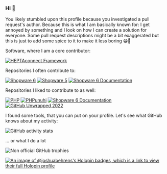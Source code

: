 ### Hi 👋

You likely stumbled upon this profile because you investigated a pull request's author.
Because this is what I am basically known for: I get annoyed by something and I look on how I can create a solution for everyone.
Some pull request descriptions might be a bit exaggerated but this is just to add some spice to it to make it less boring 😁🎉

Software, where I am a core contributor:

[![HEPTAconnect Framework](https://github-readme-stats.vercel.app/api/pin/?username=HEPTACOM&repo=heptaconnect-framework)](https://github.com/HEPTACOM/heptaconnect-framework)

Repositories I often contribute to:

[![Shopware 6](https://github-readme-stats.vercel.app/api/pin/?username=shopware&repo=platform)](https://github.com/shopware/platform)
[![Shopware 5](https://github-readme-stats.vercel.app/api/pin/?username=shopware&repo=shopware)](https://github.com/shopware/shopware)
[![Shopware 6 Documentation](https://github-readme-stats.vercel.app/api/pin/?username=shopware&repo=docs)](https://github.com/shopware/docs)

Repositories I liked to contribute to as well:

[![PHP](https://github-readme-stats.vercel.app/api/pin/?username=php&repo=php-src)](https://github.com/php/php-src/)
[![PHPunuhi](https://github-readme-stats.vercel.app/api/pin/?username=boxblinkracer&repo=phpunuhi)](https://github.com/boxblinkracer/phpunuhi/)
[![Shopware 6 Documentation](https://github-readme-stats.vercel.app/api/pin/?username=mollie&repo=Shopware6)](https://github.com/mollie/Shopware6/)
[![GitHub Unwrapped 2022](https://github-readme-stats.vercel.app/api/pin/?username=remotion-dev&repo=github-unwrapped-2022)](https://github.com/remotion-dev/github-unwrapped-2022/)

I found some tools, that you can put on your profile. Let's see what GitHub knows about my activity:

![GitHub activity stats](https://github-readme-stats.vercel.app/api?username=JoshuaBehrens&show_icons=true&count_private=true&theme=city_lights)

… or what I do a lot

![Non official GitHub trophies](https://github-profile-trophy.vercel.app/?username=JoshuaBehrens&column=3&margin-w=15&margin-h=15&theme=onestar&rank=-C,-B)

[![An image of @joshuabehrens's Holopin badges, which is a link to view their full Holopin profile](https://holopin.me/joshuabehrens)](https://holopin.io/@joshuabehrens)
